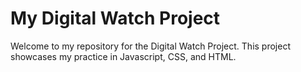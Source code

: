 # My Digital Watch Project

Welcome to my repository for the Digital Watch Project. This project showcases my practice in Javascript, CSS, and HTML.


